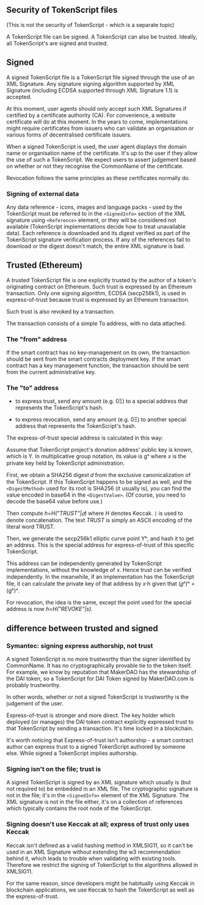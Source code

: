 ## Security of TokenScript files
(This is not the security of TokenScript - which is a separate topic)

A TokenScript file can be signed. A TokenScript can also be trusted. Ideally, all TokenScript's are signed and trusted.

## Signed

A signed TokenScript file is a TokenScript file signed through the use of an XML Signature. Any signature signing algorithm supported by XML Signature (including ECDSA supported through XML Signature 1.1) is accepted.

At this moment, user agents should only accept such XML Signatures if certified by a certificate authority (CA). For convenience, a website certificate will do at this moment. In the years to come, implementations might require certificates from issuers who can validate an organisation or various forms of decentralised certificate issuers.

When a signed TokenScript is used, the user agent displays the domain name or organisation name of the certificate. It's up to the user if they allow the use of such a TokenScript. We expect users to assert judgement based on whether or not they recognise the CommonName of the certificate.

Revocation follows the same principles as these certificates normally do.

### Signing of external data

Any data reference - icons, images and language packs - used by the TokenScript must be referred to in the `<SignedInfo>` section of the XML signature using `<Reference>` element, or they will be considered not available (TokenScript implementations decide how to treat unavailable data). Each reference is downloaded and its digest verified as part of the TokenScript signature verification process. If any of the references fail to download or the digest doesn't match, the entire XML signature is bad. 

## Trusted (Ethereum)

A trusted TokenScript file is one explicitly trusted by the author of a token's originating contract on Ethereum. Such trust is expressed by an Ethereum transaction. Only one signing algorithm, ECDSA (secp256k1), is used in express-of-trust because trust is expressed by an Ethereum transaction.

Such trust is also revoked by a transaction.

The transaction consists of a simple To address, with no data attached.

### The "from" address

If the smart contract has no key-management on its own, the transaction should be sent from the smart contracts deployment key. If the smart contract has a key management function, the transaction should be sent from the current administrative key.

### The "to" address

- to express trust, send any amount (e.g. 0Ξ) to a special address that represents the TokenScript's hash.

- to express revocation, send any amount (e.g. 0Ξ) to another special address that represents the TokenScript's hash.

The express-of-trust special address is calculated in this way:

Assume that TokenScript project's donation address' public key is known, which is Y. In multiplicative group notation, its value is gˣ where 𝑥 is the private key held by TokenScript administration.

First, we obtain a SHA256 digest 𝑑 from the exclusive canonicalization of the TokenScript. If this TokenScript happens to be signed as well, and the `<DigestMethod>`  used for its root is SHA256 (it usually is), you can find the value encoded in base64 in the `<DigestValue>`. (Of course, you need to decode the base64 value before use.)

Then compute *h=H("TRUST"|𝑑)* where *H* denotes Keccak. `|` is used to denote concatenation. The text *TRUST* is simply an ASCII encoding of the literal word TRUST.

Then, we generate the secp256k1 elliptic curve point Yʰ, and hash it to get an address. This is the special address for express-of-trust of this specific TokenScript.

This address can be independently generated by TokenScript implementations, without the knowledge of 𝑥. Hence trust can be verified independently. In the meanwhile, if an implementation has the TokenScript file, it can calculate the private key of that address by 𝑥·ℎ given that (𝑔ˣ)ʰ = (gʰ)ˣ.

For revocation, the idea is the same, except the point used for the special address is now *h=H("REVOKE"|s)*. 

## difference between trusted and signed

### Symantec: signing express authorship, not trust

A signed TokenScript is no more trustworthy than the signer identified by CommonName. It has no cryptographically provable tie to the token itself. For example, we know by reputation that MakerDAO has the stewardship of the DAI token, so a TokenScript for DAI Token signed by MakerDAO.com is probably trustworthy.

In other words, whether or not a signed TokenScript is trustworthy is the judgement of the user.

Express-of-trust is stronger and more direct. The key holder which deployed (or manages) the DAI token contract explicitly expressed trust to that TokenScript by sending a transaction. It's time locked in a blockchain.

It's worth noticing that Express-of-trust isn't authorship - a smart contract author can express trust to a signed TokenScript authored by someone else. While signed a TokenScript implies authorship. 

### Signing isn't on the file; trust is

A signed TokenScript is signed by an XML signature which usually is (but not required to) be embedded in an XML file. The cryptographic signature is not in the file; it's in the `<SignedInfo>` element of the XML Signature. The XML signature is not in the file either, it's on a collection of references which typically contains the root node of the TokenScript.

### Signing doesn't use Keccak at all; express of trust only uses Keccak

Keccak isn't defined as a valid hashing method in XMLSIG11, so it can't be used in an XML Signature without extending the w3 recommendation behind it, which leads to trouble when validating with existing tools. Therefore we restrict the signing of TokenScript to the algorithms allowed in XMLSIG11.

For the same reason, since developers might be habitually using Keccak in blockchain applications, we use Keccak to hash the TokenScript as well as the express-of-trust.

